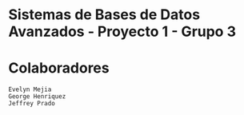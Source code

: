 # Sistemas de Bases de Datos Avanzados - Proyecto 1 - Grupo 3

# Colaboradores
```
Evelyn Mejia
George Henriquez
Jeffrey Prado
```
